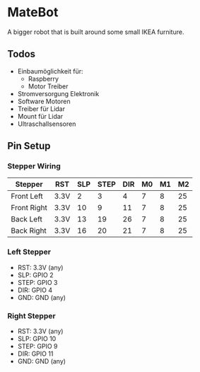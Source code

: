 # MateBot
A bigger robot that is built around some small IKEA furniture.


## Todos

- Einbaumöglichkeit für:
	- Raspberry
	- Motor Treiber
- Stromversorgung Elektronik
- Software Motoren
- Treiber für Lidar
- Mount für Lidar
- Ultraschallsensoren

## Pin Setup

### Stepper Wiring

| Stepper | RST | SLP | STEP | DIR | M0 | M1 | M2 |
|-|-|-|-|-|-|-|-|
| Front Left | 3.3V | 2 | 3 | 4 | 7 | 8 | 25 |
| Front Right | 3.3V | 10 | 9 | 11 | 7 | 8 | 25 |
| Back Left | 3.3V | 13 | 19 | 26 | 7 | 8 | 25 |
| Back Right | 3.3V | 16 | 20 | 21 | 7 | 8 | 25 |

### Left Stepper

- RST:	3.3V (any)
- SLP:	GPIO 2
- STEP:	GPIO 3
- DIR:	GPIO 4
- GND:	GND (any)

### Right Stepper

- RST:	3.3V (any)
- SLP:	GPIO 10
- STEP:	GPIO 9
- DIR:	GPIO 11
- GND:	GND (any)